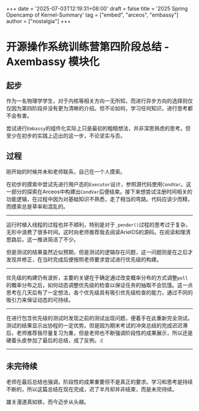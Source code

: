 +++
date = '2025-07-03T12:19:31+08:00'
draft = false
title = '2025 Spring Opencamp of Kernel-Summary'
tag = ["embed", "arceos", "embassy"]
author = ["nostalgia"]
+++

# 开源操作系统训练营第四阶段总结 - Axembassy 模块化

## 起步

作为一名物理学学生，对于内核等相关方向一无所知，而进行异步方向的选择则仅仅因为第四阶段并没有更为清晰的介绍。但不论如何，学习任何知识，进行思考都不会有害。

尝试进行`Embassy`的组件化实际上只是最初的粗糙想法，并非深思熟虑的思考。但至少在初步的实践上迈出的这一步，不论坚实与否。

## 过程

刚开始的时候并未和老师联系，自己在一个人摸索。

在初步的摸索中尝试先进行用户态的`Executor`设计，参照源代码使用`CondVar`。这一部分的探索在Arceos中构建出`CondVar`后便结束。接下来想尝试注册时间相关的功能逻辑，在过程中因为对基础知识不熟悉，走了相当的弯路。代码应该少而精，而摸索总是草率和混乱的。

---

运行时植入线程的过程也并不顺利，特别是对于`_pender()`过程的思考过于复杂，无形中浪费了很多时间。这时向老师推荐我去阅读ArielOS的源码。在阅读和理清思路后，这一推进简洁了不少。

但是测试的结果虽然近似预期，但是测试的逻辑存在问题，这一问题则是在之后才发现并修正，在当时完成后便按照老师要求尝试进行优先级的构建。

---

优先级的构建仍有波折，主要的关键在于确定通过改变概率分布的方式调整`poll`的概率分布之后，如何动态调整优先级的检查以保证任务的抽取不会饥饿。这一点思考在几天后有了一定想法，各个优先级具有吸引优先级检查的能力，通过不同的吸引力来保证动态的可持续。

---

在进行包含优先级的测试时发现之前的测试出现问题，便着手在此重新完全测试。测试的结果显示出协程的一定优势。但是因为期末考试的冲突总结的完成迟迟滞后，老师推荐我尽量复习为重，但是老师也不断强调阶段性的成果展示，所以还是硬着头皮参加了最后的总结，成了反例。:(

---

## 未完待续

老师在最后总结也强调，阶段性的成果重要但不是真正的要求。学习和思考是持续不断的，所以这篇总结在现在完成，迟了半月却并非结束，而是未完待续。

雄关漫道真如铁，而今迈步从头越。